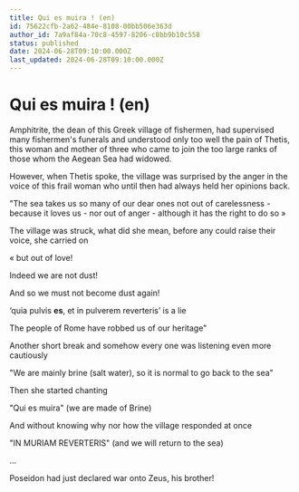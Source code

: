 ```yaml
---
title: Qui es muira ! (en)
id: 75622cfb-2a62-484e-8108-00bb506e363d
author_id: 7a9af84a-70c8-4597-8206-c8bb9b10c558
status: published
date: 2024-06-28T09:10:00.000Z
last_updated: 2024-06-28T09:10:00.000Z
---
```


# Qui es muira ! (en)


Amphitrite, the dean of this Greek village of fishermen, had supervised many fishermen's funerals and understood only too well the pain of Thetis, this woman and mother of three who came to join the too large ranks of those whom the Aegean Sea had widowed.

However, when Thetis spoke, the village was surprised by the anger in the voice of this frail woman who until then had always held her opinions back.

"The sea takes us so many of our dear ones not out of carelessness - because it loves us - nor out of anger - although it has the right to do so »

The village was struck, what did she mean, before any could raise their voice, she carried on

« but out of love! 

Indeed we are not dust! 

And so we must not become dust again!

‘quia pulvis **es**, et in pulverem reverteris’ is a lie

 The people of Rome have robbed us of our heritage"

Another short break and somehow every one was listening even more cautiously 



"We are mainly brine (salt water), so it is normal to go back to the sea"

Then she started chanting

"Qui es muira" (we are made of Brine)

And without knowing why nor how the village responded at once

"IN MURIAM REVERTERIS" (and we will return to the sea)

…

Poseidon had just declared war onto Zeus, his brother!
